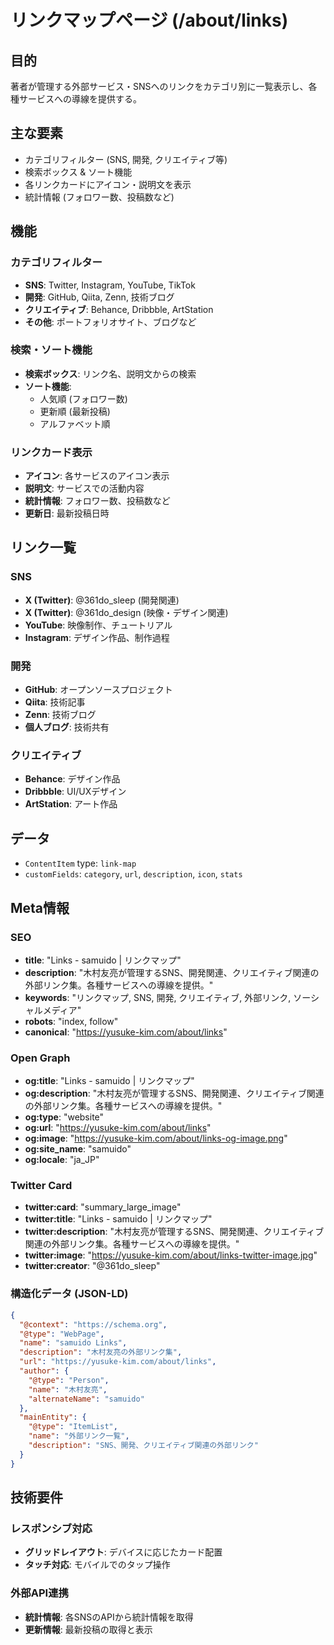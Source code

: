 # リンクマップページ (/about/links)

## 目的

著者が管理する外部サービス・SNSへのリンクをカテゴリ別に一覧表示し、各種サービスへの導線を提供する。

## 主な要素

- カテゴリフィルター (SNS, 開発, クリエイティブ等)
- 検索ボックス & ソート機能
- 各リンクカードにアイコン・説明文を表示
- 統計情報 (フォロワー数、投稿数など)

## 機能

### カテゴリフィルター

- **SNS**: Twitter, Instagram, YouTube, TikTok
- **開発**: GitHub, Qiita, Zenn, 技術ブログ
- **クリエイティブ**: Behance, Dribbble, ArtStation
- **その他**: ポートフォリオサイト、ブログなど

### 検索・ソート機能

- **検索ボックス**: リンク名、説明文からの検索
- **ソート機能**:
  - 人気順 (フォロワー数)
  - 更新順 (最新投稿)
  - アルファベット順

### リンクカード表示

- **アイコン**: 各サービスのアイコン表示
- **説明文**: サービスでの活動内容
- **統計情報**: フォロワー数、投稿数など
- **更新日**: 最新投稿日時

## リンク一覧

### SNS

- **X (Twitter)**: @361do_sleep (開発関連)
- **X (Twitter)**: @361do_design (映像・デザイン関連)
- **YouTube**: 映像制作、チュートリアル
- **Instagram**: デザイン作品、制作過程

### 開発

- **GitHub**: オープンソースプロジェクト
- **Qiita**: 技術記事
- **Zenn**: 技術ブログ
- **個人ブログ**: 技術共有

### クリエイティブ

- **Behance**: デザイン作品
- **Dribbble**: UI/UXデザイン
- **ArtStation**: アート作品

## データ

- `ContentItem` type: `link-map`
- `customFields`: `category`, `url`, `description`, `icon`, `stats`

## Meta情報

### SEO

- **title**: "Links - samuido | リンクマップ"
- **description**: "木村友亮が管理するSNS、開発関連、クリエイティブ関連の外部リンク集。各種サービスへの導線を提供。"
- **keywords**: "リンクマップ, SNS, 開発, クリエイティブ, 外部リンク, ソーシャルメディア"
- **robots**: "index, follow"
- **canonical**: "https://yusuke-kim.com/about/links"

### Open Graph

- **og:title**: "Links - samuido | リンクマップ"
- **og:description**: "木村友亮が管理するSNS、開発関連、クリエイティブ関連の外部リンク集。各種サービスへの導線を提供。"
- **og:type**: "website"
- **og:url**: "https://yusuke-kim.com/about/links"
- **og:image**: "https://yusuke-kim.com/about/links-og-image.png"
- **og:site_name**: "samuido"
- **og:locale**: "ja_JP"

### Twitter Card

- **twitter:card**: "summary_large_image"
- **twitter:title**: "Links - samuido | リンクマップ"
- **twitter:description**: "木村友亮が管理するSNS、開発関連、クリエイティブ関連の外部リンク集。各種サービスへの導線を提供。"
- **twitter:image**: "https://yusuke-kim.com/about/links-twitter-image.jpg"
- **twitter:creator**: "@361do_sleep"

### 構造化データ (JSON-LD)

```json
{
  "@context": "https://schema.org",
  "@type": "WebPage",
  "name": "samuido Links",
  "description": "木村友亮の外部リンク集",
  "url": "https://yusuke-kim.com/about/links",
  "author": {
    "@type": "Person",
    "name": "木村友亮",
    "alternateName": "samuido"
  },
  "mainEntity": {
    "@type": "ItemList",
    "name": "外部リンク一覧",
    "description": "SNS、開発、クリエイティブ関連の外部リンク"
  }
}
```

## 技術要件

### レスポンシブ対応

- **グリッドレイアウト**: デバイスに応じたカード配置
- **タッチ対応**: モバイルでのタップ操作

### 外部API連携

- **統計情報**: 各SNSのAPIから統計情報を取得
- **更新情報**: 最新投稿の取得と表示
